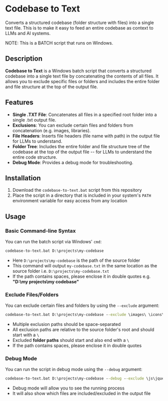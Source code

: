 # Codebase to Text

Converts a structured codebase (folder structure with files) into a single text file. This is to make it easy to feed an entire codebase as context to LLMs and AI systems.

NOTE: This is a BATCH script that runs on Windows.

## Description

**Codebase to Text** is a Windows batch script that converts a structured codebase into a single text file by concatenating the contents of all files. It allows you to exclude specific files or folders and includes the entire folder and file structure at the top of the output file.

## Features

- **Single .TXT File**: Concatenates all files in a specified root folder into a single .txt output file.
- **Exclusions**: You can exclude certain files and folders from concatenation (e.g. images, libraries).
- **File Headers**: Inserts file headers (file name with path) in the output file for LLMs to understand.
- **Folder Tree**: Includes the entire folder and file structure tree of the codebase at the top of the output file -- for LLMs to understand the entire code structure.
- **Debug Mode**: Provides a debug mode for troubleshooting.

## Installation

1. Download the `codebase-to-text.bat` script from this repository
2. Place the script in a directory that is included in your system's `PATH` environment variable for easy access from any location

## Usage

### Basic Command-line Syntax
You can run the batch script via Windows' `cmd`:
```cmd
codebase-to-text.bat D:\projects\my-codebase
```
- Here `D:\projects\my-codebase` is the path of the source folder
- This command will output `my-codebase.txt` in the same location as the source folder i.e. `D:\projects\my-codebase.txt`
- If the path contains spaces, please enclose it in double quotes e.g. **"D:\my projects\my codebase"**

### Exclude Files/Folders
You can exclude certain files and folders by using the `--exclude` argument:
```cmd
codebase-to-text.bat D:\projects\my-codebase --exclude \images\ \icons\ \js\jquery.min.js \css\bootstrap.css "\js\custom script.js"
```
- Multiple exclusion paths should be space-separated
- All exclusion paths are relative to the source folder's root and should start with a `\`
- Excluded **folder paths** should start and also end with a `\`
- If the path contains spaces, please enclose it in double quotes

### Debug Mode
You can run the script in debug mode using the `--debug` argument:
```cmd
codebase-to-text.bat D:\projects\my-codebase --debug --exclude \js\jquery.min.js
```
- Debug mode will allow you to see the running process
- It will also show which files are included/excluded in the output file
